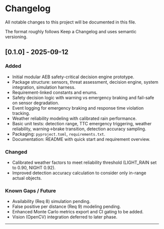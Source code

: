 # Changelog

All notable changes to this project will be documented in this file.

The format roughly follows Keep a Changelog and uses semantic versioning.

## [0.1.0] - 2025-09-12
### Added
- Initial modular AEB safety-critical decision engine prototype.
- Package structure: sensors, threat assessment, decision engine, system integration, simulation harness.
- Requirement-linked constants and enums.
- Safety decision logic with warning vs emergency braking and fail-safe on sensor degradation.
- Event logging for emergency braking and response time violation tracking.
- Weather reliability modeling with calibrated rain performance.
- Basic unit tests: detection range, TTC emergency triggering, weather reliability, warning→brake transition, detection accuracy sampling.
- Packaging: `pyproject.toml`, `requirements.txt`.
- Documentation: README with quick start and requirement overview.

### Changed
- Calibrated weather factors to meet reliability threshold (LIGHT_RAIN set to 0.90, NIGHT 0.92).
- Improved detection accuracy calculation to consider only in-range actual objects.

### Known Gaps / Future
- Availability (Req 8) simulation pending.
- False positive per distance (Req 9) modeling pending.
- Enhanced Monte Carlo metrics export and CI gating to be added.
- Vision (OpenCV) integration deferred to later phase.

---
